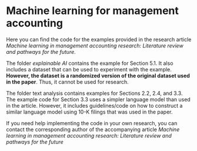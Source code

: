 # Machine learning for management accounting
Here you can find the code for the examples provided in the research article *Machine learning in management accounting research: Literature review and pathways for the future*.

The folder *explainable AI* contains the example for Section 5.1. It also includes a dataset that can be used to experiment with the example. **However, the dataset is a randomized version of the original dataset used in the paper**. Thus, it cannot be used for research.

The folder text analysis contains examples for Sections 2.2, 2.4, and 3.3. The example code for Section 3.3 uses a simpler language model than used in the article. However, it includes guidelines/code on how to construct a similar language model using 10-K filings that was used in the paper.

If you need help implementing the code in your own research, you can contact the corresponding author of the accompanying article *Machine learning in management accounting research: Literature review and pathways for the future*
